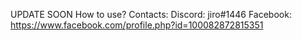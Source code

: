 UPDATE SOON
How to use? Contacts:
Discord: jiro#1446
Facebook: https://www.facebook.com/profile.php?id=100082872815351
